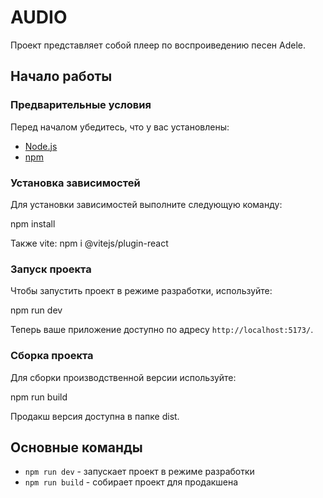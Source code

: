 # AUDIO

Проект представляет собой плеер по воспроиведению песен Adele.

## Начало работы

### Предварительные условия

Перед началом убедитесь, что у вас установлены:

- [Node.js](https://nodejs.org/)
- [npm](https://www.npmjs.com/)

### Установка зависимостей

Для установки зависимостей выполните следующую команду:

npm install

Также vite: npm i @vitejs/plugin-react

### Запуск проекта

Чтобы запустить проект в режиме разработки, используйте:

npm run dev

Теперь ваше приложение доступно по адресу `http://localhost:5173/`.

### Сборка проекта

Для сборки производственной версии используйте:

npm run build

Продакш версия доступна в папке dist.


## Основные команды

- `npm run dev` - запускает проект в режиме разработки
- `npm run build` - собирает проект для продакшена
